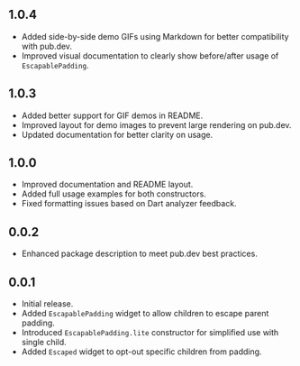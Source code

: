 ## 1.0.4

- Added side-by-side demo GIFs using Markdown for better compatibility with pub.dev.
- Improved visual documentation to clearly show before/after usage of `EscapablePadding`.

## 1.0.3

- Added better support for GIF demos in README.
- Improved layout for demo images to prevent large rendering on pub.dev.
- Updated documentation for better clarity on usage.

## 1.0.0
- Improved documentation and README layout.
- Added full usage examples for both constructors.
- Fixed formatting issues based on Dart analyzer feedback.

## 0.0.2

- Enhanced package description to meet pub.dev best practices.

## 0.0.1

- Initial release.
- Added `EscapablePadding` widget to allow children to escape parent padding.
- Introduced `EscapablePadding.lite` constructor for simplified use with single child.
- Added `Escaped` widget to opt-out specific children from padding.
